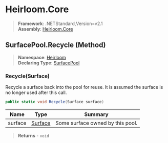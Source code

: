 # Heirloom.Core

> **Framework**: .NETStandard,Version=v2.1  
> **Assembly**: [Heirloom.Core][0]

## SurfacePool.Recycle (Method)

> **Namespace**: [Heirloom][0]  
> **Declaring Type**: [SurfacePool][1]

### Recycle(Surface)

Recycle a surface back into the pool for reuse. It is assumed the surface is no longer used after this call.

```cs
public static void Recycle(Surface surface)
```

| Name    | Type         | Summary                          |
|---------|--------------|----------------------------------|
| surface | [Surface][2] | Some surface owned by this pool. |

> **Returns** - `void`

[0]: ../../../Heirloom.Core.md
[1]: ../SurfacePool.md
[2]: ../Surface.md
